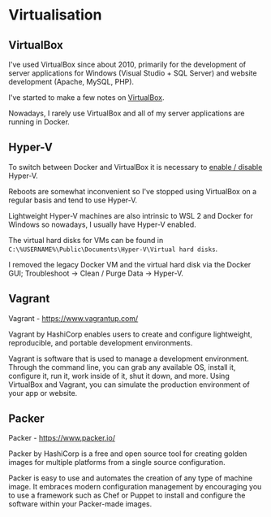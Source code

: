 # Virtualisation

## VirtualBox

I've used VirtualBox since about 2010, primarily for the development of server applications for Windows (Visual Studio + SQL Server) and website development (Apache, MySQL, PHP).

I've started to make a few notes on [VirtualBox](VirtualBox.md).

Nowadays, I rarely use VirtualBox and all of my server applications are running in Docker.



## Hyper-V

To switch between Docker and VirtualBox it is necessary to [enable / disable](../Boot.md) Hyper-V.

Reboots are somewhat inconvenient so I've stopped using VirtualBox on a regular basis and tend to use Hyper-V.

Lightweight Hyper-V machines are also intrinsic to WSL 2 and Docker for Windows so nowadays, I usually have Hyper-V enabled.

The virtual hard disks for VMs can be found in `C:\%USERNAME%\Public\Documents\Hyper-V\Virtual hard disks`.

I removed the legacy Docker VM and the virtual hard disk via the Docker GUI; Troubleshoot -> Clean / Purge Data -> Hyper-V.



## Vagrant

Vagrant - https://www.vagrantup.com/

Vagrant by HashiCorp enables users to create and configure lightweight, reproducible, and portable development environments.

Vagrant is software that is used to manage a development environment. Through the command line, you can grab any available OS, install it, configure it, run it, work inside of it, shut it down, and more. Using VirtualBox and Vagrant, you can simulate the production environment of your app or website.



## Packer

Packer - https://www.packer.io/

Packer by HashiCorp is a free and open source tool for creating golden images for multiple platforms from a single source configuration.

Packer is easy to use and automates the creation of any type of machine image. It embraces modern configuration management by encouraging you to use a framework such as Chef or Puppet to install and configure the software within your Packer-made images.


